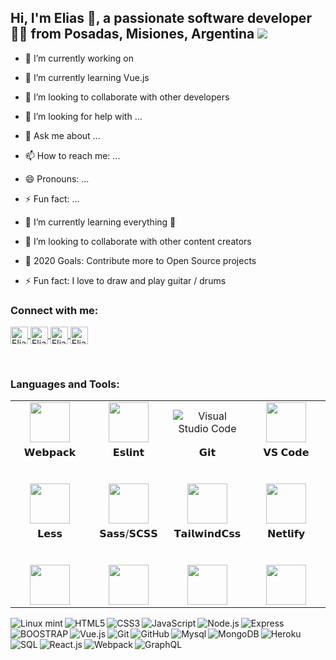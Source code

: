 ## Hi, I'm Elias 👋, a passionate software developer 👨‍💻 from Posadas, Misiones, Argentina <img src="https://icon-icons.com/icons2/83/PNG/48/argentina_15789.png"/>
<!--<img src="https://image.flaticon.com/icons/svg/164/164900.svg" width="28"/>-->

 
- 🔭 I’m currently working on 
- 🌱 I’m currently learning Vue.js
- 👯 I’m looking to collaborate with other developers
- 🤔 I’m looking for help with ...
- 💬 Ask me about ...
- 📫 How to reach me: ...
- 😄 Pronouns: ...
- ⚡ Fun fact: ...

- 🌱 I’m currently learning everything 🤣
- 👯 I’m looking to collaborate with other content creators
- 🥅 2020 Goals: Contribute more to Open Source projects
- ⚡ Fun fact: I love to draw and play guitar / drums

### Connect with me:

<!--[<img align="left" alt="mouraelias.com" width="22px" src="https://raw.githubusercontent.com/iconic/open-iconic/master/svg/globe.svg" />][website]-->
<!--[<img align="left" alt="EliasMoura | Twitter" width="22px" src="https://cdn.jsdelivr.net/npm/simple-icons@v3/icons/twitter.svg" />][twitter]-->
<!--[<img align="left" alt="EliasMoura | LinkedIn" width="22px" src="https://cdn.jsdelivr.net/npm/simple-icons@v3/icons/linkedin.svg" />][linkedin]-->
<!--[<img align="left" alt="EliasMoura | Instagram" width="22px" src="https://cdn.jsdelivr.net/npm/simple-icons@v3/icons/instagram.svg" />][instagram]-->

<!-- <p align="center"> -->
<p>
  <a href="https://twitter.com/DEliasmoura" target="blank">
    <img align="center" src="https://cdn.jsdelivr.net/npm/simple-icons@3.0.1/icons/twitter.svg" alt="EliasMoura" height="28px" width="28px" />
  </a>
  <a href="https://www.facebook.com/elias.moura.5" target="blank">
    <img align="center" src="https://cdn.jsdelivr.net/npm/simple-icons@3.0.1/icons/facebook.svg" alt="EliasMoura" height="28px" width="28px" />
  </a>
  <a href="https://www.instagram.com/d.eliasmoura/" target="blank">
    <img align="center" src="https://cdn.jsdelivr.net/npm/simple-icons@3.0.1/icons/instagram.svg" alt="EliasMoura" height="28px" width="28px" />
  </a>
   <a href="https://www.linkedin.com/in/elias-moura/" target="blank">
    <img align="center" src="https://cdn.jsdelivr.net/npm/simple-icons@3.0.1/icons/linkedin.svg" alt="EliasMoura" height="28px" width="28px" />
  </a>
</p>
<br />

### Languages and Tools:
<table>
  <tbody>
    <tr>
      <td  align="center">
        <img height="64px" src="https://cdn.svgporn.com/logos/html-5.svg">
      </td>
      <td align="center">
        <img height="64px" src="https://cdn.svgporn.com/logos/css-3.svg">
      </td>
      <td align="center">
        <img alt="Visual Studio Code" src="https://icon-icons.com/icons2/615/PNG/48/Visual_Code_icon-icons.com_56584.png"/>
      </td>
      <td align="center">
        <img height="64px" src="https://cdn.svgporn.com/logos/vue.svg">
      </td>
    </tr>
    <tr valign="top">
      <td width="25%" align="center">
        <span>𝗪𝗲𝗯𝗽𝗮𝗰𝗸</span><br><br><br>
        <img height="64px" src="https://cdn.svgporn.com/logos/webpack.svg">
      </td>
      <td width="25%" align="center">
        <span>𝗘𝘀𝗹𝗶𝗻𝘁</span><br><br><br>
        <img height="64px" src="https://cdn.svgporn.com/logos/eslint.svg">
      </td>
      <td width="25%" align="center">
        <span>𝗚𝗶𝘁</span><br><br><br>
        <img height="64px" src="https://cdn.svgporn.com/logos/git-icon.svg">
      </td>
      <td width="25%" align="center">
        <span>𝗩𝗦 𝗖𝗼𝗱𝗲</span><br><br><br>
        <img height="64px" src="https://cdn.svgporn.com/logos/visual-studio-code.svg">
      </td>
    </tr>
    <tr valign="top">
      <td width="25%" align="center">
        <span>𝗟𝗲𝘀𝘀</span><br><br><br>
        <img height="64px" src="https://cdn.svgporn.com/logos/less.svg">
      </td>
      <td width="25%" align="center">
        <span>𝗦𝗮𝘀𝘀/𝗦𝗖𝗦𝗦</span><br><br><br>
        <img height="64px" src="https://cdn.svgporn.com/logos/sass.svg">
      </td>
      <td width="25%" align="center">
        <span>𝗧𝗮𝗶𝗹𝘄𝗶𝗻𝗱𝗖𝘀𝘀</span><br><br><br>
        <img height="64px" src="https://cdn.svgporn.com/logos/tailwindcss-icon.svg">
      </td>
      <td width="25%" align="center">
        <span>𝗡𝗲𝘁𝗹𝗶𝗳𝘆</span><br><br><br>
        <img height="64px" src="https://cdn.svgporn.com/logos/netlify.svg">
      </td>
    </tr>
  </tbody>
</table>

<img align="left" alt="Linux mint" src="https://icon-icons.com/icons2/159/PNG/48/logo_linux_mint_22361.png"/>
<img align="left" alt="HTML5" src="https://icon-icons.com/icons2/2107/PNG/48/file_type_html_icon_130541.png"/>
<img align="left" align="left" alt="CSS3" src="https://icon-icons.com/icons2/2107/PNG/48/file_type_css_icon_130661.png"/>
<img align="left" alt="JavaScript" src="https://icon-icons.com/icons2/2415/PNG/48/javascript_original_logo_icon_146455.png"/>
<img align="left" alt="Node.js" src="https://icon-icons.com/icons2/2107/PNG/48/file_type_node_icon_130301.png" />
<img align="left" alt="Express" src="https://icon-icons.com/icons2/2415/PNG/48/express_original_logo_icon_146527.png"/>
<img align="left" alt="BOOSTRAP" src="https://icon-icons.com/icons2/2415/PNG/48/bootstrap_plain_logo_icon_146619.png"/>
<img align="left" alt="Vue.js" src="https://icon-icons.com/icons2/2415/PNG/48/vuejs_original_logo_icon_146304.png"/>
<img align="left" alt="Git" src="https://icon-icons.com/icons2/2415/PNG/48/git_original_logo_icon_146509.png"/>
<img align="left" alt="GitHub" src="https://icon-icons.com/icons2/2415/PNG/48/github_original_logo_icon_146505.png"/>
<img align="left" alt="Mysql" src="https://icon-icons.com/icons2/2415/PNG/48/mysql_original_logo_icon_146416.png"/>
<img align="left" alt="MongoDB" src="https://icon-icons.com/icons2/2415/PNG/48/mongodb_original_logo_icon_146424.png"/>
<img align="left" alt="Heroku" src="https://icon-icons.com/icons2/2415/PNG/48/heroku_plain_logo_icon_146479.png"/>
<img align="left" alt="SQL" src="https://icon-icons.com/icons2/627/PNG/48/sql-document-outlined-interface-symbol_icon-icons.com_57504.png"/>
<img align="left" alt="React.js" src="https://icon-icons.com/icons2/2415/PNG/48/react_original_logo_icon_146374.png"/>
<img align="left" alt="Webpack" src="https://icon-icons.com/icons2/2415/PNG/48/webpack_original_logo_icon_146300.png"/>
<img align="left" alt="GraphQL" src="https://icon-icons.com/icons2/2107/PNG/48/file_type_graphql_icon_130564.png"/>

<!--https://icon-icons.com/icons2/1381/PNG/48/utilitiesxterminal_93700.png
https://icon-icons.com/icons2/2415/PNG/48/npm_original_wordmark_logo_icon_146402.png-->

<!--<img align="left" alt="Deno" width="26px" src="https://raw.githubusercontent.com/github/explore/361e2821e2dea67711cde99c9c40ed357061cf27/topics/deno/deno.png" />-->

<!--<img align="left" alt="SQL" width="28px" src="https://raw.githubusercontent.com/github/explore/80688e429a7d4ef2fca1e82350fe8e3517d3494d/topics/sql/sql.png" />

<br />
<br />

<!--<details>
  <summary>:zap: Github Stats</summary>
<img align="left" alt="Elias Moura's Github Stats" src="https://github-readme-stats.codestackr.vercel.app/api?username=codeSTACKr&show_icons=true&hide_border=true" />
</details>
-->

<!--[website]: https://eliasmoura.com-->
<!--[twitter]: https://twitter.com/DEliasmoura-->
[instagram]: https://www.instagram.com/d.eliasmoura/
[facebook]: https://www.facebook.com/elias.moura.5/
[linkedin]: https://www.linkedin.com/in/elias-moura/


